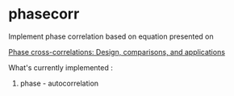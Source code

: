 # phasecorr

Implement phase correlation based on equation presented on

[Phase cross-correlations: Design, comparisons, and applications](https://www.researchgate.net/publication/228578991_Phase_cross-correlations_Design_comparisons_and_applications)

What's currently implemented : 

1. phase - autocorrelation
